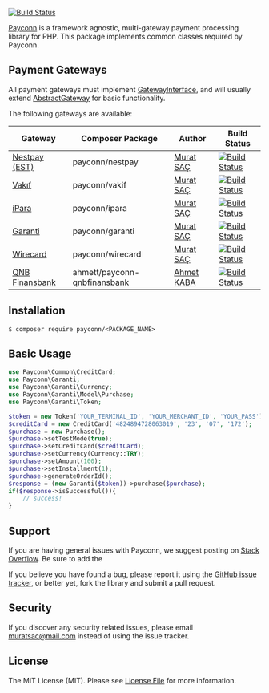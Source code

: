 [![Build Status](https://travis-ci.com/payconn/common.svg?branch=master)](https://travis-ci.com/payconn/common)

[Payconn](https://github.com/payconn/common) is a framework agnostic, multi-gateway payment
processing library for PHP. This package implements common classes required by Payconn.

## Payment Gateways

All payment gateways must implement [GatewayInterface](https://github.com/payconn/common/blob/master/src/Common/GatewayInterface.php), and will usually
extend [AbstractGateway](https://github.com/payconn/common/blob/master/src/Common/AbstractGateway.php) for basic functionality.

The following gateways are available:

Gateway | Composer Package | Author | Build Status 
--- | --- | --- | ---
[Nestpay (EST)](https://payconn.github.io/nestpay) | payconn/nestpay | [Murat SAÇ](https://github.com/muratsac) | [![Build Status](https://travis-ci.com/payconn/nestpay.svg?branch=master)](https://travis-ci.com/payconn/nestpay)
[Vakıf](https://payconn.github.io/vakif) | payconn/vakif | [Murat SAÇ](https://github.com/muratsac) | [![Build Status](https://travis-ci.com/payconn/vakif.svg?branch=master)](https://travis-ci.com/payconn/vakif)
[iPara](https://payconn.github.io/ipara) | payconn/ipara | [Murat SAÇ](https://github.com/muratsac) | [![Build Status](https://travis-ci.com/payconn/ipara.svg?branch=master)](https://travis-ci.com/payconn/ipara)
[Garanti](https://payconn.github.io/garanti) | payconn/garanti | [Murat SAÇ](https://github.com/muratsac) | [![Build Status](https://travis-ci.com/payconn/garanti.svg?branch=master)](https://travis-ci.com/payconn/garanti)
[Wirecard](https://payconn.github.io/wirecard) | payconn/wirecard | [Murat SAÇ](https://github.com/muratsac) | [![Build Status](https://travis-ci.com/payconn/wirecard.svg?branch=master)](https://travis-ci.com/payconn/wirecard)
[QNB Finansbank](https://payconn.github.io/qnbfinansbank) | ahmett/payconn-qnbfinansbank | [Ahmet KABA](https://github.com/ahmett) | [![Build Status](https://travis-ci.com/ahmett/payconn-qnbfinansbank.svg?branch=master)](https://travis-ci.com/ahmett/payconn-qnbfinansbank)

## Installation

    $ composer require payconn/<PACKAGE_NAME>

## Basic Usage

```php
use Payconn\Common\CreditCard;
use Payconn\Garanti;
use Payconn\Garanti\Currency;
use Payconn\Garanti\Model\Purchase;
use Payconn\Garanti\Token;

$token = new Token('YOUR_TERMINAL_ID', 'YOUR_MERCHANT_ID', 'YOUR_PASS');
$creditCard = new CreditCard('4824894728063019', '23', '07', '172');
$purchase = new Purchase();
$purchase->setTestMode(true);
$purchase->setCreditCard($creditCard);
$purchase->setCurrency(Currency::TRY);
$purchase->setAmount(100);
$purchase->setInstallment(1);
$purchase->generateOrderId();
$response = (new Garanti($token))->purchase($purchase);
if($response->isSuccessful()){
    // success!
}
```

## Support

If you are having general issues with Payconn, we suggest posting on
[Stack Overflow](http://stackoverflow.com/). Be sure to add the

If you believe you have found a bug, please report it using the [GitHub issue tracker](https://github.com/payconn/common/issues),
or better yet, fork the library and submit a pull request.


## Security

If you discover any security related issues, please email muratsac@mail.com instead of using the issue tracker.


## License

The MIT License (MIT). Please see [License File](LICENSE.md) for more information.
